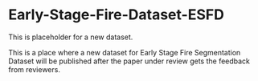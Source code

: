 # Early-Stage-Fire-Dataset-ESFD
This is placeholder for a new dataset. 

This is a place where a new dataset for Early Stage Fire Segmentation Dataset will be published after the paper under review gets the feedback from reviewers. 
